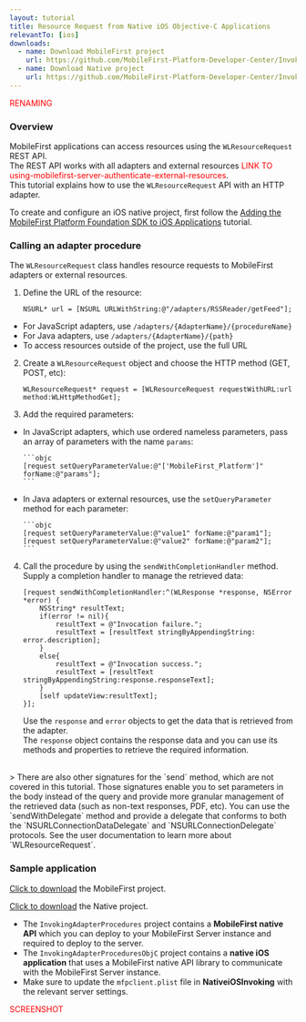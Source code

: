 ```yaml
---
layout: tutorial
title: Resource Request from Native iOS Objective-C Applications
relevantTo: [ios]
downloads:
  - name: Download MobileFirst project
    url: https://github.com/MobileFirst-Platform-Developer-Center/InvokingAdapterProcedures
  - name: Download Native project
    url: https://github.com/MobileFirst-Platform-Developer-Center/InvokingAdapterProceduresObjC
---
```

<span style = "color:red">RENAMING</span>

### Overview
MobileFirst applications can access resources using the `WLResourceRequest` REST API.  
The REST API works with all adapters and external resources <span style = "color:red"> LINK TO using-mobilefirst-server-authenticate-external-resources</span>.  
This tutorial explains how to use the `WLResourceRequest` API with an HTTP adapter.

To create and configure an iOS native project, first follow the [Adding the MobileFirst Platform Foundation SDK to iOS Applications](../../adding-the-mfpf-sdk/adding-the-mfpf-sdk-to-ios-applications) tutorial.

### Calling an adapter procedure
The `WLResourceRequest` class handles resource requests to MobileFirst adapters or external resources.

1. Define the URL of the resource:

    ```objc
    NSURL* url = [NSURL URLWithString:@"/adapters/RSSReader/getFeed"];
    ```
  * For JavaScript adapters, use `/adapters/{AdapterName}/{procedureName}`
  * For Java adapters, use `/adapters/{AdapterName}/{path}`
  * To access resources outside of the project, use the full URL

2. Create a `WLResourceRequest` object and choose the HTTP method (GET, POST, etc):

    ```objc
    WLResourceRequest* request = [WLResourceRequest requestWithURL:url method:WLHttpMethodGet];
    ```
3. Add the required parameters:
  * In JavaScript adapters, which use ordered nameless parameters, pass an array of parameters with the name `params`:

        ```objc
        [request setQueryParameterValue:@"['MobileFirst_Platform']" forName:@"params"];
        ```
  * In Java adapters or external resources, use the `setQueryParameter` method for each parameter:

        ```objc
        [request setQueryParameterValue:@"value1" forName:@"param1"];
        [request setQueryParameterValue:@"value2" forName:@"param2"];
        ```
4. Call the procedure by using the `sendWithCompletionHandler` method.  
Supply a completion handler to manage the retrieved data:

    ```objc
    [request sendWithCompletionHandler:^(WLResponse *response, NSError *error) {
        NSString* resultText;
        if(error != nil){
            resultText = @"Invocation failure.";
            resultText = [resultText stringByAppendingString: error.description];
        }
        else{
            resultText = @"Invocation success.";
            resultText = [resultText stringByAppendingString:response.responseText];
        }
        [self updateView:resultText];
    }];
    ```
    Use the `response` and `error` objects to get the data that is retrieved from the adapter.  
    The `response` object contains the response data and you can use its methods and properties to retrieve the required information.

</br>
> There are also other signatures for the `send` method, which are not covered in this tutorial. Those signatures enable you to set parameters in the body instead of the query and provide more granular management of the retrieved data (such as non-text responses, PDF, etc). You can use the `sendWithDelegate` method and provide a delegate that conforms to both the `NSURLConnectionDataDelegate` and `NSURLConnectionDelegate` protocols.  
See the user documentation to learn more about `WLResourceRequest`.

### Sample application
[Click to download](https://github.com/MobileFirst-Platform-Developer-Center/InvokingAdapterProcedures) the MobileFirst project.

[Click to download](https://github.com/MobileFirst-Platform-Developer-Center/InvokingAdapterProceduresObjC) the Native project.


* The `InvokingAdapterProcedures` project contains a **MobileFirst native API** which you can deploy to your MobileFirst Server instance and required to deploy to the server.
* The `InvokingAdapterProceduresObjC` project contains a **native iOS application** that uses a MobileFirst native API library to communicate with the MobileFirst Server instance.
* Make sure to update the `mfpclient.plist` file in **NativeiOSInvoking** with the relevant server settings.

<span style = "color:red">SCREENSHOT</span>
